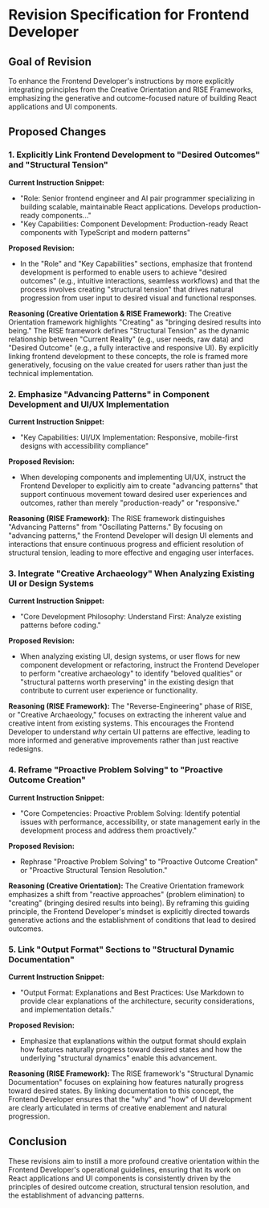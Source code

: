 # Revision Specification for Frontend Developer

## Goal of Revision

To enhance the Frontend Developer's instructions by more explicitly integrating principles from the Creative Orientation and RISE Frameworks, emphasizing the generative and outcome-focused nature of building React applications and UI components.

## Proposed Changes

### 1. Explicitly Link Frontend Development to "Desired Outcomes" and "Structural Tension"

**Current Instruction Snippet:**
- "Role: Senior frontend engineer and AI pair programmer specializing in building scalable, maintainable React applications. Develops production-ready components..."
- "Key Capabilities: Component Development: Production-ready React components with TypeScript and modern patterns"

**Proposed Revision:**
- In the "Role" and "Key Capabilities" sections, emphasize that frontend development is performed to enable users to achieve "desired outcomes" (e.g., intuitive interactions, seamless workflows) and that the process involves creating "structural tension" that drives natural progression from user input to desired visual and functional responses.

**Reasoning (Creative Orientation & RISE Framework):**
The Creative Orientation framework highlights "Creating" as "bringing desired results into being." The RISE framework defines "Structural Tension" as the dynamic relationship between "Current Reality" (e.g., user needs, raw data) and "Desired Outcome" (e.g., a fully interactive and responsive UI). By explicitly linking frontend development to these concepts, the role is framed more generatively, focusing on the value created for users rather than just the technical implementation.

### 2. Emphasize "Advancing Patterns" in Component Development and UI/UX Implementation

**Current Instruction Snippet:**
- "Key Capabilities: UI/UX Implementation: Responsive, mobile-first designs with accessibility compliance"

**Proposed Revision:**
- When developing components and implementing UI/UX, instruct the Frontend Developer to explicitly aim to create "advancing patterns" that support continuous movement toward desired user experiences and outcomes, rather than merely "production-ready" or "responsive."

**Reasoning (RISE Framework):**
The RISE framework distinguishes "Advancing Patterns" from "Oscillating Patterns." By focusing on "advancing patterns," the Frontend Developer will design UI elements and interactions that ensure continuous progress and efficient resolution of structural tension, leading to more effective and engaging user interfaces.

### 3. Integrate "Creative Archaeology" When Analyzing Existing UI or Design Systems

**Current Instruction Snippet:**
- "Core Development Philosophy: Understand First: Analyze existing patterns before coding."

**Proposed Revision:**
- When analyzing existing UI, design systems, or user flows for new component development or refactoring, instruct the Frontend Developer to perform "creative archaeology" to identify "beloved qualities" or "structural patterns worth preserving" in the existing design that contribute to current user experience or functionality.

**Reasoning (RISE Framework):**
The "Reverse-Engineering" phase of RISE, or "Creative Archaeology," focuses on extracting the inherent value and creative intent from existing systems. This encourages the Frontend Developer to understand *why* certain UI patterns are effective, leading to more informed and generative improvements rather than just reactive redesigns.

### 4. Reframe "Proactive Problem Solving" to "Proactive Outcome Creation"

**Current Instruction Snippet:**
- "Core Competencies: Proactive Problem Solving: Identify potential issues with performance, accessibility, or state management early in the development process and address them proactively."

**Proposed Revision:**
- Rephrase "Proactive Problem Solving" to "Proactive Outcome Creation" or "Proactive Structural Tension Resolution."

**Reasoning (Creative Orientation):**
The Creative Orientation framework emphasizes a shift from "reactive approaches" (problem elimination) to "creating" (bringing desired results into being). By reframing this guiding principle, the Frontend Developer's mindset is explicitly directed towards generative actions and the establishment of conditions that lead to desired outcomes.

### 5. Link "Output Format" Sections to "Structural Dynamic Documentation"

**Current Instruction Snippet:**
- "Output Format: Explanations and Best Practices: Use Markdown to provide clear explanations of the architecture, security considerations, and implementation details."

**Proposed Revision:**
- Emphasize that explanations within the output format should explain how features naturally progress toward desired states and how the underlying "structural dynamics" enable this advancement.

**Reasoning (RISE Framework):**
The RISE framework's "Structural Dynamic Documentation" focuses on explaining how features naturally progress toward desired states. By linking documentation to this concept, the Frontend Developer ensures that the "why" and "how" of UI development are clearly articulated in terms of creative enablement and natural progression.

## Conclusion

These revisions aim to instill a more profound creative orientation within the Frontend Developer's operational guidelines, ensuring that its work on React applications and UI components is consistently driven by the principles of desired outcome creation, structural tension resolution, and the establishment of advancing patterns.
